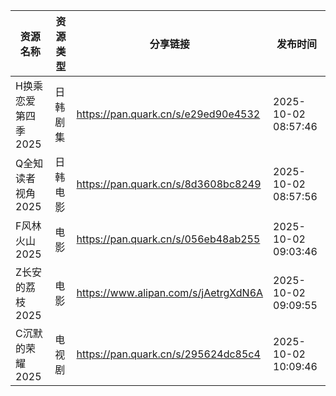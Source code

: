 | 资源名称         | 资源类型 | 分享链接                                 | 发布时间                |
| ------------ | ---- | ------------------------------------ | ------------------- |
| H换乘恋爱第四季2025 | 日韩剧集 | https://pan.quark.cn/s/e29ed90e4532  | 2025-10-02 08:57:46 |
| Q全知读者视角2025  | 日韩电影 | https://pan.quark.cn/s/8d3608bc8249  | 2025-10-02 08:57:56 |
| F风林火山2025    | 电影   | https://pan.quark.cn/s/056eb48ab255  | 2025-10-02 09:03:46 |
| Z长安的荔枝2025   | 电影   | https://www.alipan.com/s/jAetrgXdN6A | 2025-10-02 09:09:55 |
| C沉默的荣耀2025   | 电视剧  | https://pan.quark.cn/s/295624dc85c4  | 2025-10-02 10:09:46 |
